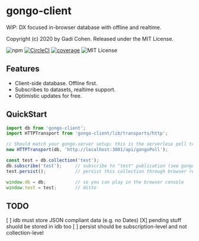 # gongo-client

WIP: DX focused in-browser database with offline and realtime.

Copyright (c) 2020 by Gadi Cohen.  Released under the MIT License.

![npm](https://img.shields.io/npm/v/gongo-client) [![CircleCI](https://img.shields.io/circleci/build/github/gongojs/gongo-client)](https://circleci.com/gh/gongojs/gongo-client) [![coverage](https://img.shields.io/codecov/c/github/gongojs/gongo-client)](https://codecov.io/gh/gongojs/gongo-client) ![MIT License](https://img.shields.io/badge/license-MIT-blue.svg)

## Features

* Client-side database.  Offline first.
* Subscribes to datasets, realtime support.
* Optimistic updates for free.

## QuickStart

```js
import db from 'gongo-client';
import HTTPTransport from 'gongo-client/lib/transports/http';

// Should match your gongo-server setup; this is the serverless poll transport.
new HTTPTransport(db, 'http://localhost:3001/api/gongoPoll');

const test = db.collection('test');
db.subscribe('test');     // subscribe to "test" publication (see gongo-server)
test.persist();           // persist this collection through browser restart

window.db = db;           // so you can play in the browser console
window.test = test;       // ditto
```

## TODO

[ ] idb must store JSON compliant data (e.g. no Dates)
[X] pending stuff shuold be stored in idb too
[ ] persist should be subscription-level and not collection-level
